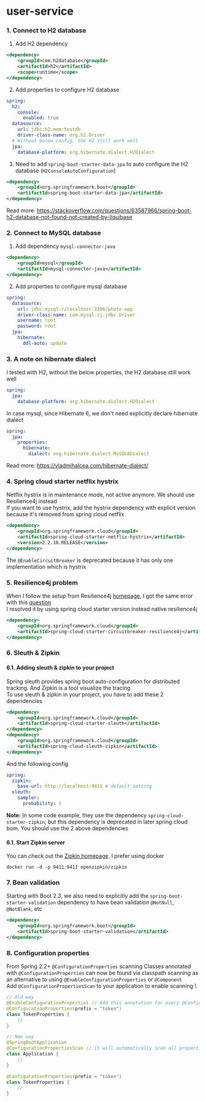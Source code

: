 # user-service

### 1. Connect to H2 database
1. Add H2 dependency
```xml
<dependency>
    <groupId>com.h2database</groupId>
    <artifactId>h2</artifactId>
    <scope>runtime</scope>
</dependency>
```

2. Add properties to configure H2 database
```yaml
spring:
  h2:
    console:
      enabled: true
  datasource:
    url: jdbc:h2:mem:testdb
    driver-class-name: org.h2.Driver
  # Without below config, the H2 still work well
  jpa:
    database-platform: org.hibernate.dialect.H2Dialect
```

3. Need to add ``spring-boot-starter-data-jpa`` to auto configure the H2 database (``H2ConsoleAutoConfiguration``)
```xml
<dependency>
    <groupId>org.springframework.boot</groupId>
    <artifactId>spring-boot-starter-data-jpa</artifactId>
</dependency>
```
Read more: https://stackoverflow.com/questions/63587966/spring-boot-h2-database-not-found-not-created-by-liquibase

### 2. Connect to MySQL database
1. Add dependency ``mysql-connector-java``
```xml
<dependency>
    <groupId>mysql</groupId>
    <artifactId>mysql-connector-java</artifactId>
</dependency>
```
2. Add properties to configure mysql database
```yaml
spring:
  datasource:
    url: jdbc:mysql://localhost:3306/photo-app
    driver-class-name: com.mysql.cj.jdbc.Driver
    username: root
    password: root
  jpa:
    hibernate:
      ddl-auto: update
```

### 3. A note on hibernate dialect
I tested with H2, without the below properties, the H2 database still work well
```yaml
spring:
  jpa:
    database-platform: org.hibernate.dialect.H2Dialect
```

In case mysql, since Hibernate 6, we don't need explicitly declare hibernate dialect
```yaml
spring:
  jpa:
    properties:
      hibernate:
        dialect: org.hibernate.dialect.MySQL8Dialect
```
Read more: https://vladmihalcea.com/hibernate-dialect/

### 4. Spring cloud starter netflix hystrix
Netflix hystrix is in maintenance mode, not active anymore. We should use Resilience4j instead \
If you want to use hystrix, add the hystrix dependency with explicit version because it's removed from spring cloud netflix
```xml
<dependency>
    <groupId>org.springframework.cloud</groupId>
    <artifactId>spring-cloud-starter-netflix-hystrix</artifactId>
    <version>2.2.10.RELEASE</version>
</dependency>
```
The ```@EnableCircuitBreaker``` is deprecated because it has only one implementation which is hystrix

### 5. Resilience4j problem
When I follow the setup from Resilience4j [homepage](https://resilience4j.readme.io/docs/getting-started-3#setup), I got the same error with this [question](https://stackoverflow.com/questions/60587334/getting-compatible-version-issue-when-running-spring-boot-application-however-in) \
I resolved it by using spring cloud starter version instead native resilience4j
```xml
<dependency>
    <groupId>org.springframework.cloud</groupId>
    <artifactId>spring-cloud-starter-circuitbreaker-resilience4j</artifactId>
</dependency>
```

### 6. Sleuth & Zipkin
#### 6.1. Adding sleuth & zipkin to your project
Spring sleuth provides spring boot auto-configuration for distributed tracking. And Zipkin is
a tool visualize the tracing \
To use sleuth & zipkin in your project, you have to add these 2 dependencies
```xml
<dependency>
    <groupId>org.springframework.cloud</groupId>
    <artifactId>spring-cloud-starter-sleuth</artifactId>
</dependency>
<dependency>
    <groupId>org.springframework.cloud</groupId>
    <artifactId>spring-cloud-sleuth-zipkin</artifactId>
</dependency>
```

And the following config
```yaml
spring:
  zipkin:
    base-url: http://localhost:9411 # default setting
  sleuth:
    sampler:
      probability: 1
```

**Note:** In some code example, they use the dependency ``spring-cloud-starter-zipkin``, but this dependency is deprecated in
later spring cloud bom. You should use the 2 above dependencies

#### 6.1. Start Zipkin server
You can check out the [Zipkin homepage](https://zipkin.io/). I prefer using docker
```shell
docker run -d -p 9411:9411 openzipkin/zipkin
```

### 7. Bean validation
Starting with Boot 2.3, we also need to explicitly add the ``spring-boot-starter-validation`` dependency to have bean validation ``@NotNull``, ``@NotBlank``, etc
```xml
<dependency>
    <groupId>org.springframework.boot</groupId>
    <artifactId>spring-boot-starter-validation</artifactId>
</dependency>
```

### 8. Configuration properties
From Spring 2.2+ ``@ConfigurationProperties`` scanning Classes annotated with ``@ConfigurationProperties`` can now be found via 
classpath scanning as an alternative to using ``@EnableConfigurationProperties`` or ``@Component`` \
Add ``@ConfigurationPropertiesScan`` to your application to enable scanning \
```java
// Old way
@EnableConfigurationProperties // Add this annotation for every @ConfigurationProperties
@ConfigurationProperties(prefix = "token")
class TokenProperties {
    //
}

// New way
@SpringBootApplication
@ConfigurationPropertiesScan // It will automatically scan all properties bean
class Application {
    //
}

@ConfigurationProperties(prefix = "token")
class TokenProperties {
    //
}
```